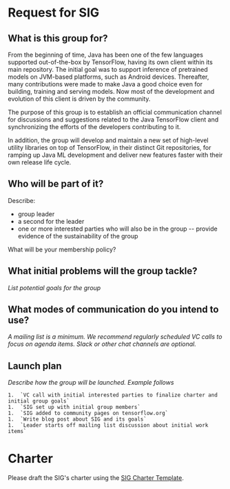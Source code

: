 # Request for SIG

## What is this group for?

From the beginning of time, Java has been one of the few languages supported out-of-the-box by TensorFlow, having its own client within its main repository. The initial goal was to support inference of pretrained models on JVM-based platforms, such as Android devices. Thereafter, many contributions were made to make Java a good choice even for building, training and serving models. Now most of the development and evolution of this client is driven by the community.

The purpose of this group is to establish an official communication channel for discussions and suggestions related to the Java TensorFlow client and synchronizing the efforts of the developers contributing to it.

In addition, the group will develop and maintain a new set of high-level utility libraries on top of TensorFlow, in their distinct Git repositories, for ramping up Java ML development and deliver new features faster with their own release life cycle.

## Who will be part of it?

Describe:

* group leader
* a second for the leader
* one or more interested parties who will also be in the group -- provide
  evidence of the sustainability of the group

What will be your membership policy?

## What initial problems will the group tackle?

*List potential goals for the group*

## What modes of communication do you intend to use?

*A mailing list is a minimum. We recommend regularly scheduled VC calls to focus
on agenda items. Slack or other chat channels are optional.*

## Launch plan

*Describe how the group will be launched. Example follows*

```
1.  `VC call with initial interested parties to finalize charter and initial group goals`
1.  `SIG set up with initial group members`
1.  `SIG added to community pages on tensorflow.org`
1.  `Write blog post about SIG and its goals`
1.  `Leader starts off mailing list discussion about initial work items`
```

# Charter

Please draft the SIG's charter using the [SIG Charter Template](SIG-charter-template.md).



